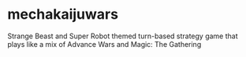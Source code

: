 mechakaijuwars
==============

Strange Beast and Super Robot themed turn-based strategy game that plays like a mix of Advance Wars and Magic: The Gathering
